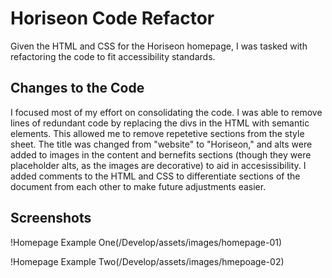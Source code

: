 # Horiseon Code Refactor

Given the HTML and CSS for the Horiseon homepage, I was tasked with refactoring the code to fit accessibility standards.

## Changes to the Code

I focused most of my effort on consolidating the code. I was able to remove lines of redundant code by replacing the divs in the HTML with semantic elements. This allowed me to remove repetetive sections from the style sheet. The title was changed from "website" to "Horiseon," and alts were added to images in the content and bernefits sections (though they were placeholder alts, as the images are decorative) to aid in accesissibility. I added comments to the HTML and CSS to differentiate sections of the document from each other to make future adjustments easier.

## Screenshots

!Homepage Example One(/Develop/assets/images/homepage-01)

!Homepage Example Two(/Develop/assets/images/hmepoage-02)